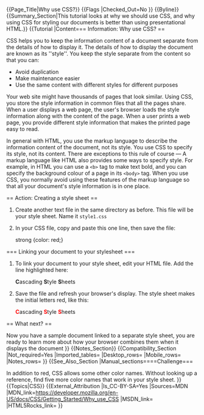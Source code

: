 {{Page_Title|Why use CSS?}}
{{Flags
|Checked_Out=No
}}
{{Byline}}
{{Summary_Section|This tutorial looks at why we should use CSS, and why using CSS for styling our documents is better than using presentational HTML.}}
{{Tutorial
|Content=== Information: Why use CSS? ==
 
CSS helps you to keep the information content of a document separate from the details of how to display it. The details of how to display the document are known as its ''style''. You keep the style separate from the content so that you can:

* Avoid duplication
* Make maintenance easier
* Use the same content with different styles for different purposes
  
Your web site might have thousands of pages that look similar. Using CSS, you store the style information in common files that all the pages share. When a user displays a web page, the user's browser loads the style information along with the content of the page. When a user prints a web page, you provide different style information that makes the printed page easy to read.

In general with HTML, you use the markup language to describe the information content of the document, not its style. You use CSS to specify its style, not its content. There are exceptions to this rule of course — A markup language like HTML also provides some ways to specify style. For example, in HTML you can use a <code>&lt;b&gt;</code> tag to make text bold, and you can specify the background colour of a page in its <code>&lt;body&gt;</code> tag. When you use CSS, you normally avoid using these features of the markup language so that all your document's style information is in one place.

== Action: Creating a style sheet ==

<ol> 
<li><p>Create another text file in the same directory as before. This file will be your style sheet. Name it <code>style1.css</code></p></li>
<li><p>In your CSS file, copy and paste this one line, then save the file:</p>

<syntaxhighlight lang="css">strong {color: red;}</syntaxhighlight>
</li>
</ol>
 
=== Linking your document to your stylesheet ===

<ol> 
<li><p>To link your document to your style sheet, edit your HTML file. Add the line highlighted here:</p>

<syntaxhighlight lang="html5"><!DOCTYPE html>
 <html>
   <head>
   <meta charset="UTF-8">
   <title>Sample document</title>
   <link rel="stylesheet" href="style1.css">
   </head>
   <body>
     <p>
       <strong>C</strong>ascading
       <strong>S</strong>tyle
       <strong>S</strong>heets
     </p>
   </body>
 </html></syntaxhighlight></li>
 
<li><p>Save the file and refresh your browser's display. The style sheet makes the initial letters red, like this:</p>

<p><b style="color:red;">C</b>ascading <b style="color:red;">S</b>tyle <b style="color:red;">S</b>heets</p>
</li>
</ol>

== What next? ==
 
Now you have a sample document linked to a separate style sheet, you are ready to learn more about how your browser combines them when it displays the document
}}
{{Notes_Section}}
{{Compatibility_Section
|Not_required=Yes
|Imported_tables=
|Desktop_rows=
|Mobile_rows=
|Notes_rows=
}}
{{See_Also_Section
|Manual_sections====Challenge===
 
In addition to red, CSS allows some other color names. Without looking up a reference, find five more color names that work in your style sheet.
}}
{{Topics|CSS}}
{{External_Attribution
|Is_CC-BY-SA=Yes
|Sources=MDN
|MDN_link=https://developer.mozilla.org/en-US/docs/CSS/Getting_Started/Why_use_CSS
|MSDN_link=
|HTML5Rocks_link=
}}